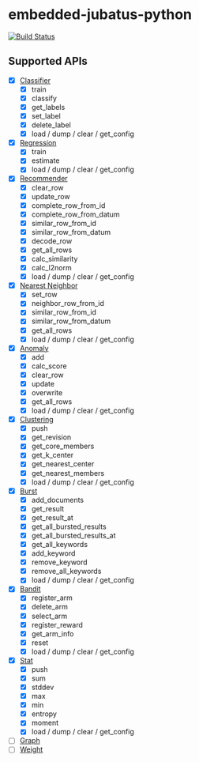 # embedded-jubatus-python

[![Build Status](https://travis-ci.org/kazuki/embedded-jubatus-python.svg?branch=refactoring)](https://travis-ci.org/kazuki/embedded-jubatus-python)

## Supported APIs

- [X] [Classifier](http://jubat.us/ja/api_classifier.html)
  - [X] train
  - [X] classify
  - [X] get_labels
  - [X] set_label
  - [X] delete_label
  - [X] load / dump / clear / get_config
- [X] [Regression](http://jubat.us/ja/api_regression.html)
  - [X] train
  - [X] estimate
  - [X] load / dump / clear / get_config
- [X] [Recommender](http://jubat.us/ja/api_recommender.html)
  - [X] clear_row
  - [X] update_row
  - [X] complete_row_from_id
  - [X] complete_row_from_datum
  - [X] similar_row_from_id
  - [X] similar_row_from_datum
  - [X] decode_row
  - [X] get_all_rows
  - [X] calc_similarity
  - [X] calc_l2norm
  - [X] load / dump / clear / get_config
- [X] [Nearest Neighbor](http://jubat.us/ja/api_nearest_neighbor.html)
  - [X] set_row
  - [X] neighbor_row_from_id
  - [X] similar_row_from_id
  - [X] similar_row_from_datum
  - [X] get_all_rows
  - [X] load / dump / clear / get_config
- [X] [Anomaly](http://jubat.us/ja/api_anomaly.html)
  - [X] add
  - [X] calc_score
  - [X] clear_row
  - [X] update
  - [X] overwrite
  - [X] get_all_rows
  - [X] load / dump / clear / get_config
- [X] [Clustering](http://jubat.us/ja/api_clustering.html)
  - [X] push
  - [X] get_revision
  - [X] get_core_members
  - [X] get_k_center
  - [X] get_nearest_center
  - [X] get_nearest_members
  - [X] load / dump / clear / get_config
- [X] [Burst](http://jubat.us/ja/api_burst.html)
  - [X] add_documents
  - [X] get_result
  - [X] get_result_at
  - [X] get_all_bursted_results
  - [X] get_all_bursted_results_at
  - [X] get_all_keywords
  - [X] add_keyword
  - [X] remove_keyword
  - [X] remove_all_keywords
  - [X] load / dump / clear / get_config
- [X] [Bandit](http://jubat.us/ja/api_bandit.html)
  - [X] register_arm
  - [X] delete_arm
  - [X] select_arm
  - [X] register_reward
  - [X] get_arm_info
  - [X] reset
  - [X] load / dump / clear / get_config
- [X] [Stat](http://jubat.us/ja/api_stat.html)
  - [X] push
  - [X] sum
  - [X] stddev
  - [X] max
  - [X] min
  - [X] entropy
  - [X] moment
  - [X] load / dump / clear / get_config
- [ ] [Graph](http://jubat.us/ja/api_graph.html)
- [ ] [Weight](http://jubat.us/ja/api_weight.html)
